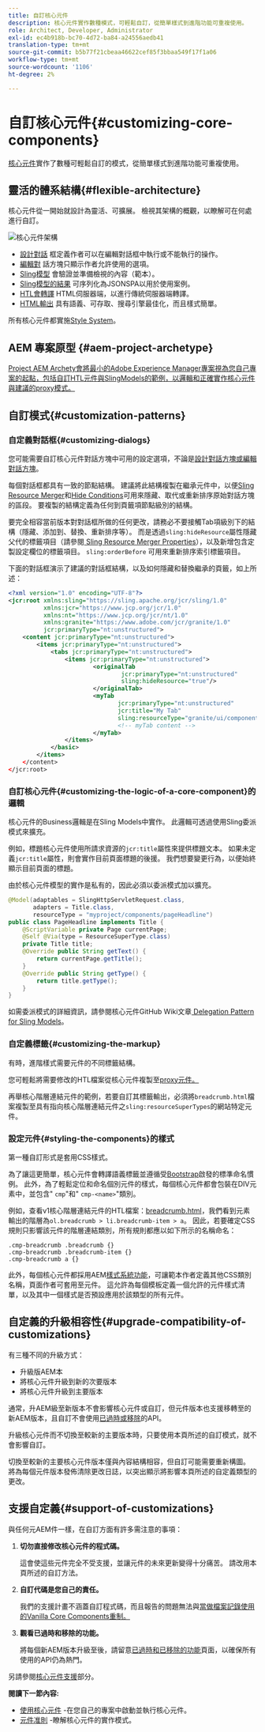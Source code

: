 ```yaml
---
title: 自訂核心元件
description: 核心元件實作數種模式，可輕鬆自訂，從簡單樣式到進階功能可重複使用。
role: Architect, Developer, Administrator
exl-id: ec4b918b-bc70-4d72-ba84-a24556aedb41
translation-type: tm+mt
source-git-commit: b5b77f21cbeaa46622cef85f3bbaa549f17f1a06
workflow-type: tm+mt
source-wordcount: '1106'
ht-degree: 2%

---
```


# 自訂核心元件{#customizing-core-components}

[核心元件](overview.md)實作了數種可輕鬆自訂的模式，從簡單樣式到進階功能可重複使用。

## 靈活的體系結構{#flexible-architecture}

核心元件從一開始就設計為靈活、可擴展。 檢視其架構的概觀，以瞭解可在何處進行自訂。

![核心元件架構](/help/assets/screen_shot_2018-12-07at093742.png)

* [設計對話](/help/get-started/authoring.md#edit-and-design-dialogs) 框定義作者可以在編輯對話框中執行或不能執行的操作。
* [編輯對](/help/get-started/authoring.md#edit-and-design-dialogs) 話方塊只顯示作者允許使用的選項。
* [Sling模型](#customizing-the-logic-of-a-core-component) 會驗證並準備檢視的內容（範本）。
* [Sling模型的結果](#customizing-the-logic-of-a-core-component) 可序列化為JSONSPA以用於使用案例。
* [HTL會轉譯](#customizing-the-markup) HTML伺服器端，以進行傳統伺服器端轉譯。
* [HTML輸出](#customizing-the-markup) 具有語義、可存取、搜尋引擎最佳化，而且樣式簡單。

所有核心元件都實施[Style System](#styling-the-components)。

## AEM 專案原型 {#aem-project-archetype}

[Project AEM  Archety會將最小的Adobe Experience Manager專案視為您自己專案的起點，包括自訂HTL元件與SlingModels的範例，以邏輯和正確實作核心元件與建議的proxy模式。](/help/developing/archetype/overview.md) 

## 自訂模式{#customization-patterns}

### 自定義對話框{#customizing-dialogs}

您可能需要自訂核心元件對話方塊中可用的設定選項，不論是[設計對話方塊或編輯對話方塊](/help/get-started/authoring.md)。

每個對話框都具有一致的節點結構。 建議將此結構複製在繼承元件中，以便[Sling Resource Merger](https://helpx.adobe.com/experience-manager/6-4/sites/developing/using/sling-resource-merger.html)和[Hide Conditions](https://helpx.adobe.com/experience-manager/6-5/sites/developing/using/hide-conditions.html)可用來隱藏、取代或重新排序原始對話方塊的區段。 要複製的結構定義為任何到頁籤項節點級別的結構。

要完全相容當前版本對對話框所做的任何更改，請務必不要接觸Tab項級別下的結構（隱藏、添加到、替換、重新排序等）。 而是透過`sling:hideResource`屬性隱藏父代的標籤項目（請參閱[ Sling Resource Merger Properties](https://helpx.adobe.com/experience-manager/6-5/sites/developing/using/sling-resource-merger.html)），以及新增包含定製設定欄位的標籤項目。 `sling:orderBefore` 可用來重新排序索引標籤項目。

下面的對話框演示了建議的對話框結構，以及如何隱藏和替換繼承的頁籤，如上所述：

```xml
<?xml version="1.0" encoding="UTF-8"?>
<jcr:root xmlns:sling="https://sling.apache.org/jcr/sling/1.0"
          xmlns:jcr="https://www.jcp.org/jcr/1.0"
          xmlns:nt="https://www.jcp.org/jcr/nt/1.0"
          xmlns:granite="https://www.adobe.com/jcr/granite/1.0"
          jcr:primaryType="nt:unstructured">
    <content jcr:primaryType="nt:unstructured">
        <items jcr:primaryType="nt:unstructured">
            <tabs jcr:primaryType="nt:unstructured">
                <items jcr:primaryType="nt:unstructured">
                        <originalTab
                                jcr:primaryType="nt:unstructured"
                                sling:hideResource="true"/>
                        </originalTab>
                        <myTab
                               jcr:primaryType="nt:unstructured"
                               jcr:title="My Tab"
                               sling:resourceType="granite/ui/components/coral/foundation/container"/>
                               <!-- myTab content -->
                        </myTab>
                </items>
            </basic>
        </items>
    </content>
</jcr:root>
```

### 自訂核心元件{#customizing-the-logic-of-a-core-component}的邏輯

核心元件的Business邏輯是在Sling Models中實作。 此邏輯可透過使用Sling委派模式來擴充。

例如，標題核心元件使用所請求資源的`jcr:title`屬性來提供標題文本。 如果未定義`jcr:title`屬性，則會實作目前頁面標題的後援。 我們想要變更行為，以便始終顯示目前頁面的標題。

由於核心元件模型的實作是私有的，因此必須以委派模式加以擴充。

```java
@Model(adaptables = SlingHttpServletRequest.class,
       adapters = Title.class,
       resourceType = "myproject/components/pageHeadline")
public class PageHeadline implements Title {
    @ScriptVariable private Page currentPage;
    @Self @Via(type = ResourceSuperType.class)
    private Title title;
    @Override public String getText() {
        return currentPage.getTitle();
    }
    @Override public String getType() {
        return title.getType();
    }
}
```

如需委派模式的詳細資訊，請參閱核心元件GitHub Wiki文章[ Delegation Pattern for Sling Models](https://github.com/adobe/aem-core-wcm-components/wiki/Delegation-Pattern-for-Sling-Models)。

### 自定義標籤{#customizing-the-markup}

有時，進階樣式需要元件的不同標籤結構。

您可輕鬆將需要修改的HTL檔案從核心元件複製至[proxy元件。](guidelines.md#proxy-component-pattern)

再舉核心階層連結元件的範例，若要自訂其標籤輸出，必須將`breadcrumb.html`檔案複製至具有指向核心階層連結元件之`sling:resourceSuperTypes`的網站特定元件。

### 設定元件{#styling-the-components}的樣式

第一種自訂形式是套用CSS樣式。

為了讓這更簡單，核心元件會轉譯語義標籤並遵循受[Bootstrap](https://getbootstrap.com/)啟發的標準命名慣例。 此外，為了輕鬆定位和命名個別元件的樣式，每個核心元件都會包裝在DIV元素中，並包含&quot; `cmp`&quot;和&quot; `cmp-<name>`&quot;類別。

例如，查看v1核心階層連結元件的HTL檔案：[breadcrumb.html](https://github.com/adobe/aem-core-wcm-components/blob/master/content/src/content/jcr_root/apps/core/wcm/components/breadcrumb/v2/breadcrumb/breadcrumb.html)，我們看到元素輸出的階層為`ol.breadcrumb > li.breadcrumb-item > a`。 因此，若要確定CSS規則只影響該元件的階層連結類別，所有規則都應以如下所示的名稱命名：

```shell
.cmp-breadcrumb .breadcrumb {}  
.cmp-breadcrumb .breadcrumb-item {}  
.cmp-breadcrumb a {}
```

此外，每個核心元件都採用AEM[樣式系統功能](https://docs.adobe.com/content/help/en/experience-manager-cloud-service/sites/authoring/features/style-system.html)，可讓範本作者定義其他CSS類別名稱，頁面作者可套用至元件。 這允許為每個模板定義一個允許的元件樣式清單，以及其中一個樣式是否預設應用於該類型的所有元件。

## 自定義的升級相容性{#upgrade-compatibility-of-customizations}

有三種不同的升級方式：

* 升級版AEM本
* 將核心元件升級到新的次要版本
* 將核心元件升級到主要版本

通常，升AEM級至新版本不會影響核心元件或自訂，但元件版本也支援移轉至的新AEM版本，且自訂不會使用[已過時或移除](https://docs.adobe.com/content/help/zh-Hant/experience-manager-cloud-service/release-notes/deprecated-removed-features.html)的API。

升級核心元件而不切換至較新的主要版本時，只要使用本頁所述的自訂模式，就不會影響自訂。

切換至較新的主要核心元件版本僅與內容結構相容，但自訂可能需要重新構圖。 將為每個元件版本發佈清除更改日誌，以突出顯示將影響本頁所述的自定義類型的更改。

## 支援自定義{#support-of-customizations}

與任何元AEM件一樣，在自訂方面有許多需注意的事項：

1. **切勿直接修改核心元件的程式碼。**

   這會使這些元件完全不受支援，並讓元件的未來更新變得十分痛苦。 請改用本頁所述的自訂方法。

1. **自訂代碼是您自己的責任。**

   我們的支援計畫不涵蓋自訂程式碼，而且報告的問題無法與[當做檔案記錄使用的Vanilla Core Components重制。](/help/get-started/using.md)

1. **觀看已過時和移除的功能。**

   將每個新AEM版本升級至後，請留意[已過時和已移除的功能](https://docs.adobe.com/content/help/en/experience-manager-cloud-service/release-notes/deprecated-removed-features.html)頁面，以確保所有使用的API仍為熱門。

另請參閱[核心元件支援](overview.md#core-component-support)部分。

**閱讀下一節內容:**

* [使用核心元件](/help/get-started/using.md) -在您自己的專案中啟動並執行核心元件。
* [元件准則](guidelines.md) -瞭解核心元件的實作模式。
